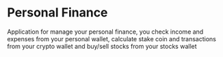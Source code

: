 # Personal Finance
Application for manage your personal finance, you check income and expenses from your personal wallet, calculate stake coin and transactions from your crypto wallet and buy/sell stocks from your stocks wallet
